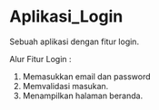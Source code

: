 # Aplikasi_Login
Sebuah aplikasi dengan fitur login.

Alur Fitur Login :
1. Memasukkan email dan password
2. Memvalidasi masukan.
3. Menampilkan halaman beranda.
